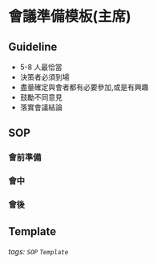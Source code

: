 # 會議準備模板(主席)

## Guideline

- 5-8 人最恰當
- 決策者必須到場
- 盡量確定與會者都有必要參加,或是有興趣
- 鼓勵不同意見
- 落實會議結論

## SOP

### 會前準備

### 會中

### 會後

## Template

###### tags: `SOP` `Template`
